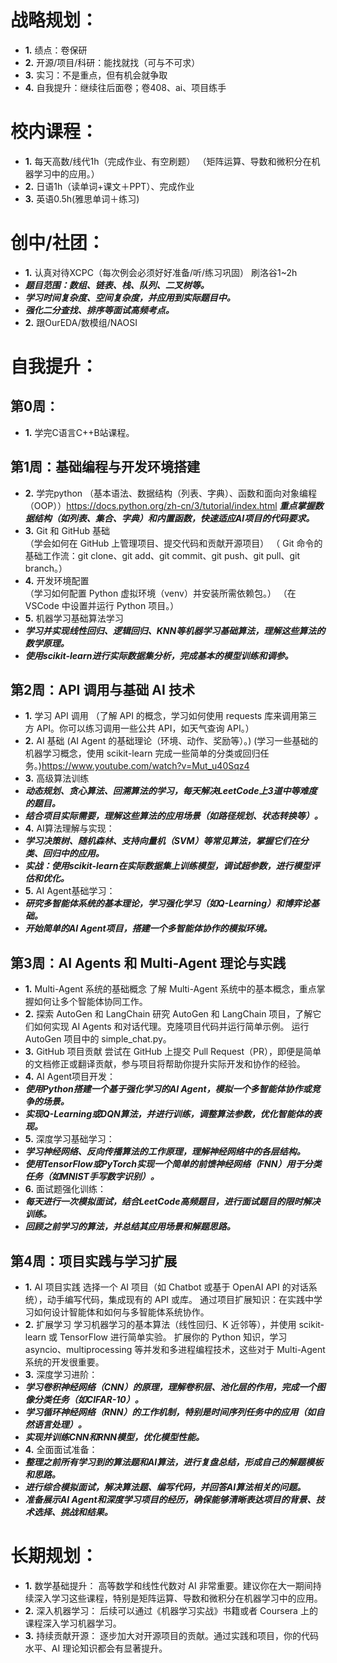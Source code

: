 # 战略规划：
- **1.** 绩点：卷保研
- **2.** 开源/项目/科研：能找就找（可与不可求）
- **3.** 实习：不是重点，但有机会就争取
- **4.** 自我提升：继续往后面卷；卷408、ai、项目练手
# 校内课程：
- **1.** 每天高数/线代1h（完成作业、有空刷题）  （矩阵运算、导数和微积分在机器学习中的应用。）
- **2.** 日语1h（读单词+课文＋PPT）、完成作业
- **3.** 英语0.5h(雅思单词＋练习)

# 创中/社团：
- **1.** 认真对待XCPC（每次例会必须好好准备/听/练习巩固）  刷洛谷1~2h
- ***题目范围：数组、链表、栈、队列、二叉树等。***
- ***学习时间复杂度、空间复杂度，并应用到实际题目中。***
- ***强化二分查找、排序等面试高频考点。***
- **2.** 跟OurEDA/数模组/NAOSI

# 自我提升：

## 第0周：
- **1.** 学完C语言C++B站课程。

## 第1周：基础编程与开发环境搭建
- **2.** 学完python
（基本语法、数据结构（列表、字典）、函数和面向对象编程（OOP））https://docs.python.org/zh-cn/3/tutorial/index.html
***重点掌握数据结构（如列表、集合、字典）和内置函数，快速适应AI项目的代码要求。***
- **3.** Git 和 GitHub 基础  
（学会如何在 GitHub 上管理项目、提交代码和贡献开源项目）
（ Git 命令的基础工作流：git clone、git add、git commit、git push、git pull、git branch。）
- **4.** 开发环境配置        
（学习如何配置 Python 虚拟环境（venv）并安装所需依赖包。）
（在 VSCode 中设置并运行 Python 项目。）
- **5.** 机器学习基础算法学习
- ***学习并实现线性回归、逻辑回归、KNN等机器学习基础算法，理解这些算法的数学原理。***
- ***使用scikit-learn进行实际数据集分析，完成基本的模型训练和调参。***

## 第2周：API 调用与基础 AI 技术
- **1.** 学习 API 调用
（了解 API 的概念，学习如何使用 requests 库来调用第三方 API。你可以练习调用一些公共 API，如天气查询 API。）
- **2.** AI 基础
(AI Agent 的基础理论（环境、动作、奖励等）。)
(学习一些基础的机器学习概念，使用 scikit-learn 完成一些简单的分类或回归任务。)https://www.youtube.com/watch?v=Mut_u40Sqz4
- **3.** 高级算法训练
- ***动态规划、贪心算法、回溯算法的学习，每天解决LeetCode上3道中等难度的题目。***
- ***结合项目实际需要，理解这些算法的应用场景（如路径规划、状态转换等）。***
- **4.** AI算法理解与实现：
- ***学习决策树、随机森林、支持向量机（SVM）等常见算法，掌握它们在分类、回归中的应用。***
- ***实战：使用scikit-learn在实际数据集上训练模型，调试超参数，进行模型评估和优化。***
- **5.** AI Agent基础学习：
- ***研究多智能体系统的基本理论，学习强化学习（如Q-Learning）和博弈论基础。***
- ***开始简单的AI Agent项目，搭建一个多智能体协作的模拟环境。***

## 第3周：AI Agents 和 Multi-Agent 理论与实践
- **1.** Multi-Agent 系统的基础概念
了解 Multi-Agent 系统中的基本概念，重点掌握如何让多个智能体协同工作。
- **2.** 探索 AutoGen 和 LangChain
研究 AutoGen 和 LangChain 项目，了解它们如何实现 AI Agents 和对话代理。克隆项目代码并运行简单示例。
运行 AutoGen 项目中的 simple_chat.py。
- **3.** GitHub 项目贡献
尝试在 GitHub 上提交 Pull Request（PR），即便是简单的文档修正或翻译贡献，参与项目将帮助你提升实际开发和协作的经验。
- **4.** AI Agent项目开发：
- ***使用Python搭建一个基于强化学习的AI Agent，模拟一个多智能体协作或竞争的场景。***
- ***实现Q-Learning或DQN算法，并进行训练，调整算法参数，优化智能体的表现。***
- **5.** 深度学习基础学习：
- ***学习神经网络、反向传播算法的工作原理，理解神经网络中的各层结构。***
- ***使用TensorFlow或PyTorch实现一个简单的前馈神经网络（FNN）用于分类任务（如MNIST手写数字识别）。***
- **6.** 面试题强化训练：
- ***每天进行一次模拟面试，结合LeetCode高频题目，进行面试题目的限时解决训练。***
- ***回顾之前学习的算法，并总结其应用场景和解题思路。***


## 第4周：项目实践与学习扩展
- **1.** AI 项目实践
选择一个 AI 项目（如 Chatbot 或基于 OpenAI API 的对话系统），动手编写代码，集成现有的 API 或库。
通过项目扩展知识：在实践中学习如何设计智能体和如何与多智能体系统协作。
- **2.** 扩展学习
学习机器学习的基本算法（线性回归、K 近邻等），并使用 scikit-learn 或 TensorFlow 进行简单实验。
扩展你的 Python 知识，学习 asyncio、multiprocessing 等并发和多进程编程技术，这些对于 Multi-Agent 系统的开发很重要。
- **3.** 深度学习进阶：
- ***学习卷积神经网络（CNN）的原理，理解卷积层、池化层的作用，完成一个图像分类任务（如CIFAR-10）。***
- ***学习循环神经网络（RNN）的工作机制，特别是时间序列任务中的应用（如自然语言处理）。***
- ***实现并训练CNN和RNN模型，优化模型性能。***
- **4.** 全面面试准备：
- ***整理之前所有学习到的算法题和AI算法，进行复盘总结，形成自己的解题模板和思路。***
- ***进行综合模拟面试，解决算法题、编写代码，并回答AI算法相关的问题。***
- ***准备展示AI Agent和深度学习项目的经历，确保能够清晰表达项目的背景、技术选择、挑战和结果。***

# 长期规划：
- **1.** 数学基础提升：
高等数学和线性代数对 AI 非常重要。建议你在大一期间持续深入学习这些课程，特别是矩阵运算、导数和微积分在机器学习中的应用。
- **2.** 深入机器学习：
后续可以通过《机器学习实战》书籍或者 Coursera 上的课程深入学习机器学习。
- **3.** 持续贡献开源：
逐步加大对开源项目的贡献。通过实践和项目，你的代码水平、AI 理论知识都会有显著提升。



